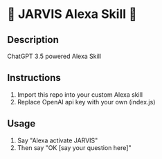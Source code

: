 # 🤖 JARVIS Alexa Skill 🤖

## Description
ChatGPT 3.5 powered Alexa Skill

## Instructions
1. Import this repo into your custom Alexa skill
2. Replace OpenAI api key with your own (index.js)

## Usage
1. Say "Alexa activate JARVIS"
2. Then say "OK [say your question here]"

